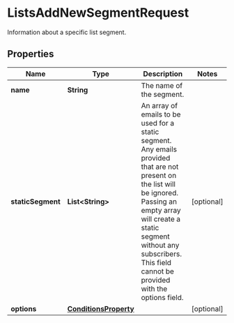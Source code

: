 

# ListsAddNewSegmentRequest

Information about a specific list segment.

## Properties

| Name | Type | Description | Notes |
|------------ | ------------- | ------------- | -------------|
|**name** | **String** | The name of the segment. |  |
|**staticSegment** | **List&lt;String&gt;** | An array of emails to be used for a static segment. Any emails provided that are not present on the list will be ignored. Passing an empty array will create a static segment without any subscribers. This field cannot be provided with the options field. |  [optional] |
|**options** | [**ConditionsProperty**](ConditionsProperty.md) |  |  [optional] |



